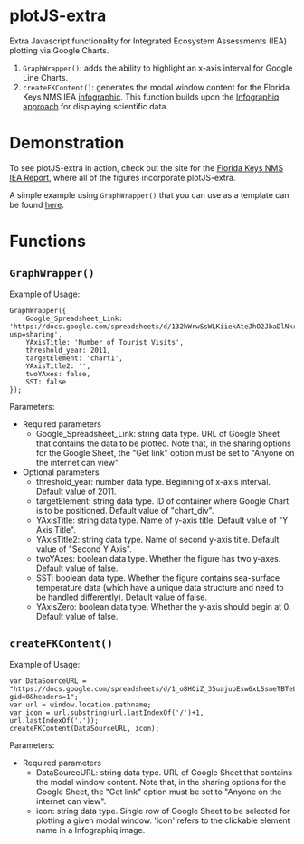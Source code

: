# plotJS-extra
Extra Javascript functionality for Integrated Ecosystem Assessments (IEA) plotting via Google Charts.
1. `GraphWrapper()`: adds the ability to highlight an x-axis interval for Google Line Charts.
2. `createFKContent()`:  generates the modal window content for the Florida Keys NMS IEA [infographic](https://noaa-iea.github.io/fk-esr-info/infographic.html). This function builds upon the [Infographiq approach](https://marinebon.org/infographiq/) for displaying scientific data.

# Demonstration
To see plotJS-extra in action, check out the site for the [Florida Keys NMS IEA Report](https://noaa-iea.github.io/fk-esr-info/home.html), where all of the figures incorporate plotJS-extra.

A simple example using `GraphWrapper()` that you can use as a template can be found [here](https://marinebon.org/infographiqJS/infographiq_example/modals/modal_google_charts2.html). 
# Functions
## `GraphWrapper()`
Example of Usage: 
```
GraphWrapper({
    Google_Spreadsheet_Link: 'https://docs.google.com/spreadsheets/d/132hWrwSsWLKiiekAteJhO2JbaDlNkrTvmQjXDHi3WiY/edit?usp=sharing',
    YAxisTitle: 'Number of Tourist Visits',
    threshold_year: 2011,
    targetElement: 'chart1',
    YAxisTitle2: '',
    twoYAxes: false,
    SST: false
});  
  ```
Parameters:
- Required parameters
  - Google_Spreadsheet_Link: string data type. URL of Google Sheet that contains the data to be plotted. Note that, in the sharing options for the Google Sheet, the "Get link" option must be set to "Anyone on the internet can view".
- Optional parameters
  - threshold_year: number data type. Beginning of x-axis interval. Default value of 2011. 
  - targetElement: string data type. ID of container where Google Chart is to be positioned. Default value of "chart_div".
  - YAxisTitle: string data type. Name of y-axis title. Default value of "Y Axis Title".
  - YAxisTitle2: string data type. Name of second y-axis title. Default value of "Second Y Axis".
  - twoYAxes: boolean data type. Whether the figure has two y-axes. Default value of false. 
  - SST: boolean data type. Whether the figure contains sea-surface temperature data (which have a unique data structure and need to be handled differently). Default value of false. 
  - YAxisZero: boolean data type. Whether the y-axis should begin at 0. Default value of false.

## `createFKContent()`
Example of Usage: 
```
var DataSourceURL = "https://docs.google.com/spreadsheets/d/1_o8HOiZ_35uajupEsw6xLSsneTBTeLh0bqvFQvMpBNY/gviz/tq?gid=0&headers=1";
var url = window.location.pathname;
var icon = url.substring(url.lastIndexOf('/')+1, url.lastIndexOf('.'));
createFKContent(DataSourceURL, icon);
```
Parameters:
- Required parameters
  - DataSourceURL: string data type. URL of Google Sheet that contains the modal window content. Note that, in the sharing options for the Google Sheet, the "Get link" option must be set to "Anyone on the internet can view".
  - icon: string data type. Single row of Google Sheet to be selected for plotting a given modal window. 'icon' refers to the clickable element name in a Infographiq image.
